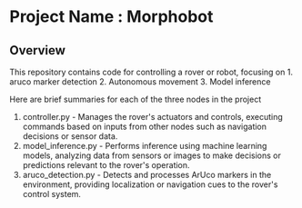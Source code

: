 # Project Name : Morphobot

## Overview

This repository contains code for controlling a rover or robot, focusing on 1. aruco marker detection 2. Autonomous movement 3. Model inference

Here are brief summaries for each of the three nodes in the project
1. controller.py - Manages the rover's actuators and controls, executing commands based on inputs from other nodes such as navigation decisions or sensor data.
2. model_inference.py - Performs inference using machine learning models, analyzing data from sensors or images to make decisions or predictions relevant to the rover's operation.
3. aruco_detection.py - Detects and processes ArUco markers in the environment, providing localization or navigation cues to the rover's control system.
